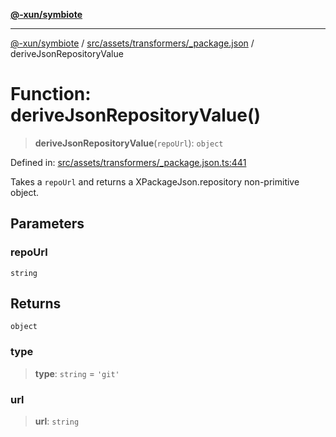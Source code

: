 [**@-xun/symbiote**](../../../../../README.md)

***

[@-xun/symbiote](../../../../../README.md) / [src/assets/transformers/\_package.json](../README.md) / deriveJsonRepositoryValue

# Function: deriveJsonRepositoryValue()

> **deriveJsonRepositoryValue**(`repoUrl`): `object`

Defined in: [src/assets/transformers/\_package.json.ts:441](https://github.com/Xunnamius/symbiote/blob/1ec1b7bdf126210dcfd31b34e7c9448cbcc26d1c/src/assets/transformers/_package.json.ts#L441)

Takes a `repoUrl` and returns a XPackageJson.repository non-primitive
object.

## Parameters

### repoUrl

`string`

## Returns

`object`

### type

> **type**: `string` = `'git'`

### url

> **url**: `string`

